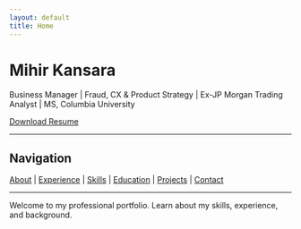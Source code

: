 ```yaml
---
layout: default
title: Home
---
```


# Mihir Kansara
Business Manager | Fraud, CX & Product Strategy | Ex-JP Morgan Trading Analyst | MS, Columbia University

[Download Resume](Mihir_Kansara_Resume.pdf)

---

## Navigation
[About](about.md) | [Experience](experience.md) | [Skills](skills.md) | [Education](education.md) | [Projects](projects.md) | [Contact](contact.md)

---

Welcome to my professional portfolio. Learn about my skills, experience, and background.
